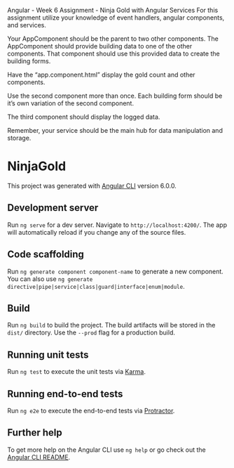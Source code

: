 Angular - Week 6
Assignment - Ninja Gold with Angular Services
For this assignment utilize your knowledge of event handlers, angular components, and services.

Your AppComponent should be the parent to two other components. The AppComponent should provide building data to one of the other components. That component should use this provided data to create the building forms.

Have the “app.component.html” display the gold count and other components.

Use the second component more than once. Each building form should be it’s own variation of the second component.

The third component should display the logged data.

Remember, your service should be the main hub for data manipulation and storage.

# NinjaGold

This project was generated with [Angular CLI](https://github.com/angular/angular-cli) version 6.0.0.

## Development server

Run `ng serve` for a dev server. Navigate to `http://localhost:4200/`. The app will automatically reload if you change any of the source files.

## Code scaffolding

Run `ng generate component component-name` to generate a new component. You can also use `ng generate directive|pipe|service|class|guard|interface|enum|module`.

## Build

Run `ng build` to build the project. The build artifacts will be stored in the `dist/` directory. Use the `--prod` flag for a production build.

## Running unit tests

Run `ng test` to execute the unit tests via [Karma](https://karma-runner.github.io).

## Running end-to-end tests

Run `ng e2e` to execute the end-to-end tests via [Protractor](http://www.protractortest.org/).

## Further help

To get more help on the Angular CLI use `ng help` or go check out the [Angular CLI README](https://github.com/angular/angular-cli/blob/master/README.md).
